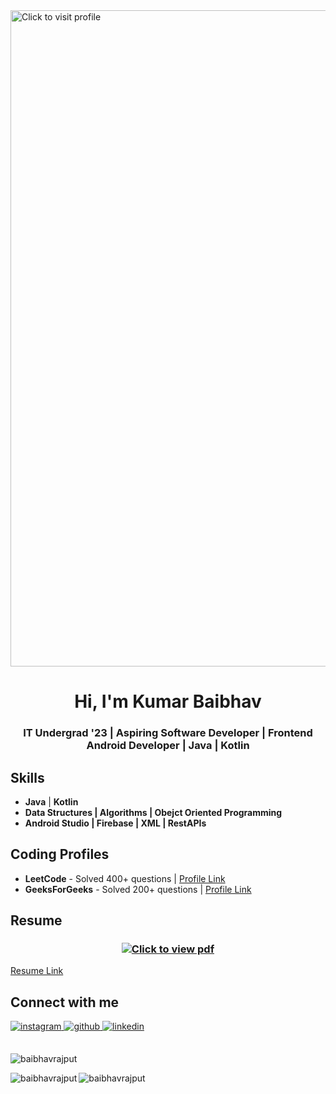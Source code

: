 <a href="https://leetcode.com/baibhavrajputt/">
<img src="https://drive.google.com/uc?export=view&id=1HWatXypJhdDKYVw-LfXmMaDsez5avd-p" style="width: 1050px; max-width: 100%; height: auto" title="Click to visit profile" />
</a>
<h1 align="center">Hi, I'm Kumar Baibhav</h1>
<h3 align="center">IT Undergrad '23 | Aspiring Software Developer | Frontend Android Developer | Java | Kotlin</h3>

## Skills
- **Java** | **Kotlin**
- **Data Structures | Algorithms | Obejct Oriented Programming**
- **Android Studio | Firebase | XML | RestAPIs**

## Coding Profiles
- **LeetCode** - Solved 400+ questions | [Profile Link](https://leetcode.com/baibhavrajputt/)
- **GeeksForGeeks** - Solved 200+ questions | [Profile Link](https://auth.geeksforgeeks.org/user/baibhavrajputt/profile/)

## Resume
<h3 align = "center">
<a href="https://drive.google.com/file/d/1IcMXeMedm0oqpuSO4_6mLN78A9OIBZ5F/view?usp=sharing)">
<img src="https://drive.google.com/uc?export=view&id=1qIp9Xoyq4i9UPm-a7PnLNOuxxBzQLiUk" style="width: auto; max-width: 100%; height: auto" title="Click to view pdf" />
</h3>

[Resume Link](https://drive.google.com/file/d/1IcMXeMedm0oqpuSO4_6mLN78A9OIBZ5F/view?usp=sharing)
  
## Connect with me  
<div align="left">
<a href="mailto:baibhavrajputt@gmail.com" target="_blank">
<img src=https://img.shields.io/badge/gmail-%23000000.svg?&style=for-the-badge&logo=gmail&logoColor=white alt=instagram style="margin-bottom: 5px;" />
</a>  
<a href="https://github.com/baibhavrajput" target="_blank">
<img src=https://img.shields.io/badge/github-%2324292e.svg?&style=for-the-badge&logo=github&logoColor=white alt=github style="margin-bottom: 5px;" />
</a>
<a href="https://linkedin.com/in/kumarbaibhav11" target="_blank">
<img src=https://img.shields.io/badge/linkedin-%231E77B5.svg?&style=for-the-badge&logo=linkedin&logoColor=white alt=linkedin style="margin-bottom: 5px;" />
</a>
</div>    

##

<p align="left"> <img src="https://komarev.com/ghpvc/?username=baibhavrajput&label=Profile%20views&color=0e75b6&style=flat" alt="baibhavrajput" /> </p>


<img align="left" src="https://github-readme-stats.vercel.app/api/top-langs?username=baibhavrajput&show_icons=true&locale=en&layout=compact" alt="baibhavrajput" />

<img align="left" src="https://github-readme-stats.vercel.app/api?username=baibhavrajput&show_icons=true&locale=en" alt="baibhavrajput" />
